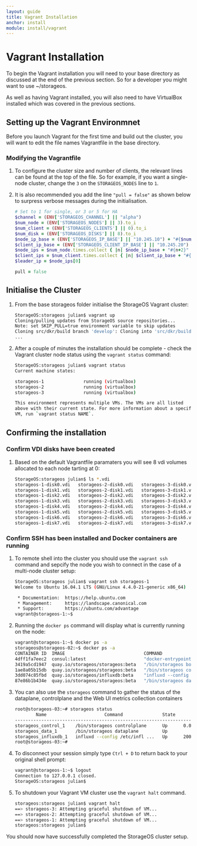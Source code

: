 ```yaml
---
layout: guide
title: Vagrant Installation
anchor: install
module: install/vagrant
---
```


# Vagrant Installation

To begin the Vagrant installation you will need to your base directory as discussed at the end of the previous section.  So for a developer you might want to use ~/storageos.

As well as having Vagrant installed, you will also need to have VirtualBox installed which was covered in the previous sections.

## Setting up the Vagrant Environmnet

Before you launch Vagrant for the first time and build out the cluster, you will want to edit the file names Vagrantfile in the base directory.

### Modifying the Vagrantfile

1.  To configure the cluster size and number of clients, the relevant lines can be found at the top of the file.  So for example, if you want a single-node cluster, change the `3` on the `STORAGEOS_NODES` line to `1`.

2.  It is also recommended you add the line `"pull = false"` as shown below to surpress verbose messages during the initialisation.

    ```ruby
    # Set to 1 for single, or 3 or 5 for HA
    $channel = (ENV['STORAGEOS_CHANNEL'] || "alpha")
    $num_node = (ENV['STORAGEOS_NODES'] || 3).to_i
    $num_client = (ENV['STORAGEOS_CLIENTS'] || 0).to_i
    $num_disk = (ENV['STORAGEOS_DISKS'] || 8).to_i
    $node_ip_base = (ENV['STORAGEOS_IP_BASE'] || "10.245.10") + "#{$num_node}" + "."
    $client_ip_base = (ENV['STORAGEOS_CLIENT_IP_BASE'] || "10.245.20") + "#{$num_client}" + "."
    $node_ips = $num_node.times.collect { |n| $node_ip_base + "#{n+2}" }
    $client_ips = $num_client.times.collect { |n| $client_ip_base + "#{n+2}" }
    $leader_ip = $node_ips[0]

    pull = false
    ```

## Initialise the Cluster

1.  From the base storageos folder initialise the StorageOS Vagrant cluster:

    ```bash
    StorageOS:storageos julian$ vagrant up
    Cloning/pulling updates from StorageOS source repositories...
    Note: set SKIP_PULL=true environment variable to skip updates
    Cloning src/dkr/build branch 'develop': Cloning into 'src/dkr/build'...
    ...
    ```
2.  After a couple of minutes the installation should be complete - check the Vagrant cluster node status using the `vagrant status` command:

    ```bash
    StorageOS:storageos julian$ vagrant status
    Current machine states:

    storageos-1               running (virtualbox)
    storageos-2               running (virtualbox)
    storageos-3               running (virtualbox)

    This environment represents multiple VMs. The VMs are all listed
    above with their current state. For more information about a specific
    VM, run `vagrant status NAME`.
    ```

## Confirming the installation

### Confirm VDI disks have been created

1.  Based on the default Vagrantfile paramaters you will see 8 vdi volumes allocated to each node tarting at 0:

    ```bash
    StorageOS:storageos julian$ ls *.vdi
    storageos-1-disk0.vdi	storageos-2-disk0.vdi	storageos-3-disk0.vdi
    storageos-1-disk1.vdi	storageos-2-disk1.vdi	storageos-3-disk1.vdi
    storageos-1-disk2.vdi	storageos-2-disk2.vdi	storageos-3-disk2.vdi
    storageos-1-disk3.vdi	storageos-2-disk3.vdi	storageos-3-disk3.vdi
    storageos-1-disk4.vdi	storageos-2-disk4.vdi	storageos-3-disk4.vdi
    storageos-1-disk5.vdi	storageos-2-disk5.vdi	storageos-3-disk5.vdi
    storageos-1-disk6.vdi	storageos-2-disk6.vdi	storageos-3-disk6.vdi
    storageos-1-disk7.vdi	storageos-2-disk7.vdi	storageos-3-disk7.vdi
    ```

### Confirm SSH has been installed and Docker containers are running

1.  To remote shell into the cluster you should use the `vagrant ssh` command and sepcify the node you wish to connect in the case of a multi-node cluster setup:

    ```bash
    StorageOS:storageos julian$ vagrant ssh storageos-1
    Welcome to Ubuntu 16.04.1 LTS (GNU/Linux 4.4.0-21-generic x86_64)

     * Documentation:  https://help.ubuntu.com
     * Management:     https://landscape.canonical.com
     * Support:        https://ubuntu.com/advantage
    vagrant@storageos-1:~$
    ```

2.  Running the `docker ps` command will display what is currently running on the node:

    ```bash
    vagrant@storageos-1:~$ docker ps -a
    storageos@storageos-02:~$ docker ps -a
    CONTAINER ID  IMAGE                              COMMAND                  CREATED        STATUS                  PORTS                                                                                                           NAMES
    4dff1fa7eec2  consul:latest                      "docker-entrypoint.sh"   4 minutes ago  Up 3 minutes                                                                                                                            consul
    3419a5cd1947  quay.io/storageos/storageos:beta   "/bin/storageos boots"   12 days ago    Exited (0) 12 days ago                                                                                                                  storageos_cli_run_1
    1ae8a05b15db  quay.io/storageos/storageos:beta   "/bin/storageos contr"   12 days ago    Up 3 minutes            0.0.0.0:4222->4222/tcp, 0.0.0.0:8000->8000/tcp, 0.0.0.0:8222->8222/tcp, 0.0.0.0:80->8000/tcp                    storageos_control_1
    3dd074c85fbd  quay.io/storageos/influxdb:beta    "influxd --config /et"   12 days ago    Up 3 minutes            2003/tcp, 4242/tcp, 8083/tcp, 8088/tcp, 25826/tcp, 8086/udp, 0.0.0.0:8086->8086/tcp, 0.0.0.0:25826->25826/udp   storageos_influxdb_1
    87e86b1b434e  quay.io/storageos/storageos:beta   "/bin/storageos datap"   12 days ago    Up 4 minutes                                                                                                                            storageos_data_1
    ```

3.  You can also use the `storageos` command to gather the status of the dataplane, controlplane and the Web UI metrics collection containers

    ```bash
    root@storageos-03:~# storageos status
            Name                      Command               State                                                       Ports
    -----------------------------------------------------------------------------------------------------------------------------------------------------------------------------
    storageos_control_1    /bin/storageos controlplane      Up      0.0.0.0:4222->4222/tcp, 0.0.0.0:80->8000/tcp, 0.0.0.0:8222->8222/tcp
    storageos_data_1       /bin/storageos dataplane         Up
    storageos_influxdb_1   influxd --config /etc/infl ...   Up      2003/tcp, 25826/tcp, 0.0.0.0:25826->25826/udp, 4242/tcp, 8083/tcp, 0.0.0.0:8086->8086/tcp, 8086/udp, 8088/tcp
    root@storageos-03:~#
    ```

4.  To disconnect your session simply type `Ctrl + D` to return back to your original shell prompt:

    ```bash
    vagrant@storageos-1:~$ logout
    Connection to 127.0.0.1 closed.
    StorageOS:storageos julian$
    ```

5.  To shutdown your Vagrant VM cluster use the `vagrant halt` command.

    ```bash
    storageos:storageos julian$ vagrant halt
    ==> storageos-3: Attempting graceful shutdown of VM...
    ==> storageos-2: Attempting graceful shutdown of VM...
    ==> storageos-1: Attempting graceful shutdown of VM...
    storageos:storageos julian$
    ```


You should now have successfully completed the StorageOS cluster setup.
